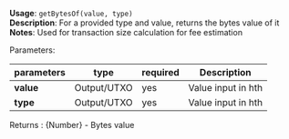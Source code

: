 **Usage**: `getBytesOf(value, type)`    
**Description**: For a provided type and value, returns the bytes value of it
**Notes**: Used for transaction size calculation for fee estimation

Parameters: 

| parameters        | type          | required       | Description                                      |  
|-------------------|---------------|----------------| -------------------------------------------------|
| **value**         | Output/UTXO   | yes            | Value input in hth                              |
| **type**          | Output/UTXO   | yes            | Value input in hth                              |

Returns : {Number} - Bytes value
